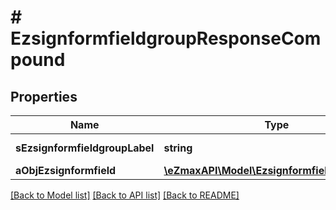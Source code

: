 # # EzsignformfieldgroupResponseCompound

## Properties

Name | Type | Description | Notes
------------ | ------------- | ------------- | -------------
**sEzsignformfieldgroupLabel** | **string** | The Label for the Ezsignformfieldgroup |
**aObjEzsignformfield** | [**\eZmaxAPI\Model\EzsignformfieldResponse[]**](EzsignformfieldResponse.md) |  |

[[Back to Model list]](../../README.md#models) [[Back to API list]](../../README.md#endpoints) [[Back to README]](../../README.md)
